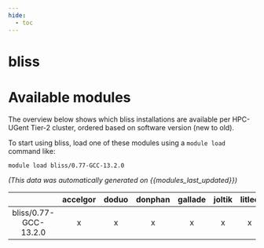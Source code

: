 ```yaml
---
hide:
  - toc
---
```


bliss
=====

# Available modules


The overview below shows which bliss installations are available per HPC-UGent Tier-2 cluster, ordered based on software version (new to old).

To start using bliss, load one of these modules using a `module load` command like:

```shell
module load bliss/0.77-GCC-13.2.0
```

*(This data was automatically generated on {{modules_last_updated}})*

| |accelgor|doduo|donphan|gallade|joltik|litleo|shinx|
| :---: | :---: | :---: | :---: | :---: | :---: | :---: | :---: |
|bliss/0.77-GCC-13.2.0|x|x|x|x|x|x|x|

